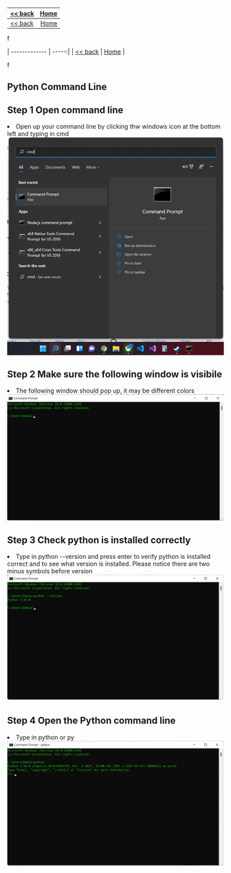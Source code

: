 | [<< back](../)      | [Home](https://daniel-jb.github.io/CoderDojo)  |
| ------------- | -----:|
| [<< back](../)               |   [Home](https://daniel-jb.github.io/CoderDojo)    |

f

| ------------- | -----:|
| [<< back](../)      | [Home](https://daniel-jb.github.io/CoderDojo)  |

f


## Python Command Line

## Step 1 Open command line
<li>Open up your command line by clicking thw windows icon at the bottom left and typing in cmd</li>
<a href = "Python_1_1.png"><img src="Python_1_1.png" alt="image"></a>

## Step 2 Make sure the following window is visibile
<li>The following window should pop up, it may be different colors</li>
<a href = "Python_1_2.png"><img src="Python_1_2.png" alt="image"></a>

## Step 3 Check python is installed correctly
<li>Type in python --version and press enter to verify python is installed correct and to see what version is installed. Please notice there are two minus symbols before version</li>
<a href = "Python_1_3.png"><img src="Python_1_3.png" alt="image"></a>

## Step 4 Open the Python command line
<li>Type in python or py</li>
<a href = "Python_1_4.png"><img src="Python_1_4.png" alt="image"></a>

